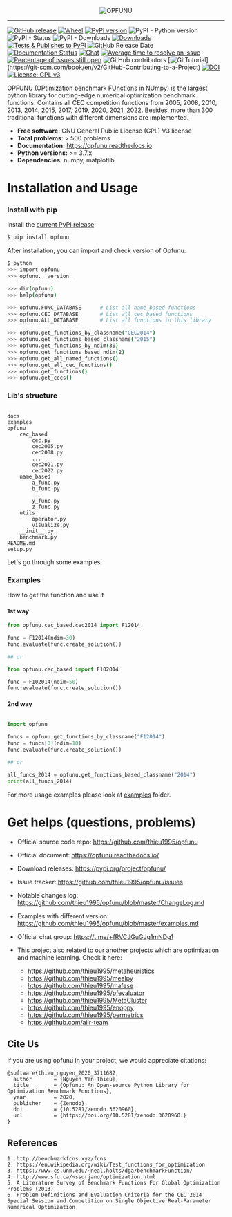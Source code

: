 
<p align="center"><img src=".github/img/logo.png" alt="OPFUNU" title="OPFUNU"/></p>

---


[![GitHub release](https://img.shields.io/badge/release-1.0.2-yellow.svg)](https://github.com/thieu1995/opfunu/releases)
[![Wheel](https://img.shields.io/pypi/wheel/gensim.svg)](https://pypi.python.org/pypi/opfunu) 
[![PyPI version](https://badge.fury.io/py/opfunu.svg)](https://badge.fury.io/py/opfunu)
![PyPI - Python Version](https://img.shields.io/pypi/pyversions/opfunu.svg)
![PyPI - Status](https://img.shields.io/pypi/status/opfunu.svg)
![PyPI - Downloads](https://img.shields.io/pypi/dm/opfunu.svg)
[![Downloads](https://pepy.tech/badge/opfunu)](https://pepy.tech/project/opfunu)
[![Tests & Publishes to PyPI](https://github.com/thieu1995/opfunu/actions/workflows/publish-package.yaml/badge.svg)](https://github.com/thieu1995/opfunu/actions/workflows/publish-package.yaml)
![GitHub Release Date](https://img.shields.io/github/release-date/thieu1995/opfunu.svg)
[![Documentation Status](https://readthedocs.org/projects/opfunu/badge/?version=latest)](https://opfunu.readthedocs.io/en/latest/?badge=latest)
[![Chat](https://img.shields.io/badge/Chat-on%20Telegram-blue)](https://t.me/+fRVCJGuGJg1mNDg1)
[![Average time to resolve an issue](http://isitmaintained.com/badge/resolution/thieu1995/opfunu.svg)](http://isitmaintained.com/project/thieu1995/opfunu "Average time to resolve an issue")
[![Percentage of issues still open](http://isitmaintained.com/badge/open/thieu1995/opfunu.svg)](http://isitmaintained.com/project/thieu1995/opfunu "Percentage of issues still open")
![GitHub contributors](https://img.shields.io/github/contributors/thieu1995/opfunu.svg)
[![GitTutorial](https://img.shields.io/badge/PR-Welcome-%23FF8300.svg?)](https://git-scm.com/book/en/v2/GitHub-Contributing-to-a-Project)
[![DOI](https://zenodo.org/badge/DOI/10.5281/zenodo.3620960.svg)](https://doi.org/10.5281/zenodo.3620960)
[![License: GPL v3](https://img.shields.io/badge/License-GPLv3-blue.svg)](https://www.gnu.org/licenses/gpl-3.0)


OPFUNU (OPtimization benchmark FUnctions in NUmpy) is the largest python library for cutting-edge numerical 
optimization benchmark functions. Contains all CEC competition functions from 2005, 2008, 2010, 2013, 2014, 2015, 
2017, 2019, 2020, 2021, 2022. Besides, more than 300 traditional functions with different dimensions are implemented.

* **Free software:** GNU General Public License (GPL) V3 license
* **Total problems**: > 500 problems
* **Documentation:** https://opfunu.readthedocs.io
* **Python versions:** >= 3.7.x
* **Dependencies:** numpy, matplotlib


# Installation and Usage

### Install with pip

Install the [current PyPI release](https://pypi.python.org/pypi/opfunu):
```sh
$ pip install opfunu
```

After installation, you can import and check version of Opfunu:

```sh
$ python
>>> import opfunu
>>> opfunu.__version__

>>> dir(opfunu)
>>> help(opfunu)

>>> opfunu.FUNC_DATABASE      # List all name_based functions
>>> opfunu.CEC_DATABASE       # List all cec_based functions
>>> opfunu.ALL_DATABASE       # List all functions in this library

>>> opfunu.get_functions_by_classname("CEC2014")
>>> opfunu.get_functions_based_classname("2015")
>>> opfunu.get_functions_by_ndim(30)
>>> opfunu.get_functions_based_ndim(2)
>>> opfunu.get_all_named_functions()
>>> opfunu.get_all_cec_functions()
>>> opfunu.get_functions()
>>> opfunu.get_cecs()
```

### Lib's structure

```code

docs
examples
opfunu
    cec_based
        cec.py
        cec2005.py
        cec2008.py
        ...
        cec2021.py
        cec2022.py
    name_based
        a_func.py
        b_func.py
        ...
        y_func.py
        z_func.py
    utils
        operator.py
        visualize.py
    __init__.py
    benchmark.py
README.md
setup.py
```

Let's go through some examples.


### Examples

How to get the function and use it

#### 1st way

```python
from opfunu.cec_based.cec2014 import F12014

func = F12014(ndim=30)
func.evaluate(func.create_solution())

## or

from opfunu.cec_based import F102014

func = F102014(ndim=50)
func.evaluate(func.create_solution())
```


#### 2nd way

```python

import opfunu

funcs = opfunu.get_functions_by_classname("F12014")
func = funcs[0](ndim=10)
func.evaluate(func.create_solution())

## or

all_funcs_2014 = opfunu.get_functions_based_classname("2014")
print(all_funcs_2014)

```

For more usage examples please look at [examples](/examples) folder.



# Get helps (questions, problems)

* Official source code repo: https://github.com/thieu1995/opfunu
* Official document: https://opfunu.readthedocs.io/
* Download releases: https://pypi.org/project/opfunu/
* Issue tracker: https://github.com/thieu1995/opfunu/issues
* Notable changes log: https://github.com/thieu1995/opfunu/blob/master/ChangeLog.md
* Examples with different version: https://github.com/thieu1995/opfunu/blob/master/examples.md
* Official chat group: https://t.me/+fRVCJGuGJg1mNDg1

* This project also related to our another projects which are optimization and machine learning. Check it here:
    * https://github.com/thieu1995/metaheuristics
    * https://github.com/thieu1995/mealpy
    * https://github.com/thieu1995/mafese
    * https://github.com/thieu1995/pfevaluator
    * https://github.com/thieu1995/MetaCluster
    * https://github.com/thieu1995/enoppy
    * https://github.com/thieu1995/permetrics
    * https://github.com/aiir-team


## Cite Us

If you are using opfunu in your project, we would appreciate citations:

```code
@software{thieu_nguyen_2020_3711682,
  author       = {Nguyen Van Thieu},
  title        = {Opfunu: An Open-source Python Library for Optimization Benchmark Functions},
  year         = 2020,
  publisher    = {Zenodo},
  doi          = {10.5281/zenodo.3620960},
  url          = {https://doi.org/10.5281/zenodo.3620960.}
}
```


## References 

```code
1. http://benchmarkfcns.xyz/fcns
2. https://en.wikipedia.org/wiki/Test_functions_for_optimization
3. https://www.cs.unm.edu/~neal.holts/dga/benchmarkFunction/
4. http://www.sfu.ca/~ssurjano/optimization.html
5. A Literature Survey of Benchmark Functions For Global Optimization Problems (2013)
6. Problem Definitions and Evaluation Criteria for the CEC 2014 Special Session and Competition on Single Objective Real-Parameter Numerical Optimization 
```
